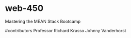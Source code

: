 # web-450
Mastering the MEAN Stack Bootcamp

#contributors
Professor Richard Krasso
Johnny Vanderhorst